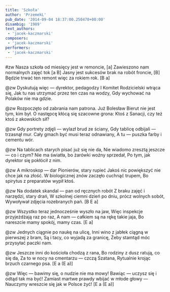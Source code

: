 ```yaml
---
title: 'Szkoła'
author: 'PrzemekL'
pub_date: '2014-09-04 18:37:00.250470+00:00'
disambig: '1989'
text_authors:
 - 'jacek-kaczmarski'
composers:
 - 'jacek-kaczmarski'
performers:
 - 'jacek-kaczmarski'
---
```


#zw
Nasza szkoła od miesięcy jest w remoncie, [a]
Zawieszono nam normalnych zajęć tok [a B]
Jasny jest sukcesów brak na robót froncie, [B]
Będzie trwać ten remont więc za rokiem rok. [B  a]

@zw
Dyskutują więc — dyrektor, pedagodzy
I Komitet Rodzicielski wtrąca się,
Jak tu nas utrzymać przez ten czas na wodzy,
Gdy wychować na Polaków nie ma gdzie.

@zw
Rozpoczęto od zabrania nam patrona.
Już Bolesław Bierut nie jest tym, kim był.
O następcę kłócą się szacowne grona:
Ktoś z Sanacji, czy też ktoś z akowskich sił?

@zw
Gdy portrety zdjęli — wylazł brud ze ściany,
Gdy tablicę odbijali — trzasnął mur.
Cały gmach być musi teraz odnawiany,
A tu — puszka farby i cementu wór.

@zw
Na tablicach starych pisać już się nie da,
Nie wiadomo zresztą jeszcze — co i czym?
Nie ma światła, bo żarówki woźny sprzedał,
Po tym, jak dyrektor się pokłócił z nim.

@zw
A mikroskop — dar Pionierów, stary rupieć
Jakoś nic powiększyć nie chce jak na złość.
W biologicznej znów zaczęło cuchnąć trupem,
Bo spirytus z preparatów wypił ktoś.

@zw
Na dodatek skandal — pan od ręcznych robót
Z braku zajęć i narzędzi, stary drań,
W szkolnej ciemni dzień po dniu, prócz wolnych sobót,
Wywoływał zdjęcia rozebranych pań. [B E a]

@zw
Wszystko teraz jednocześnie wyszło na jaw,
Więc inspekcje przyjeżdżają raz po raz,
A nam — całkiem są na rękę takie jaja,
Bo nareszcie mamy spokój, mamy czas. [E a]

@zw
Jednych ciągnie po naukę na ulicę,
Inni wino z jabłek ciągną w pierwszej z bram,
Są i tacy, co wyjadą za granicę,
Żeby stamtąd móc przysyłać paczki nam.

@zw
Jeszcze inni do kościoła chodzą z rana,
Bo rodziny z dusz ratują, co się da,
Za to w nocy na cmentarzu — czczą Szatana,
Rytualnie krojąc brzuch czarnego psa. [E a (E a)]

@zw
Więc — bawimy się, o nudzie nie ma mowy!
Bawiąc — uczysz się i odtąd tak ma być!
Zamiast martwe prawdy wbijać w młode głowy —
Nauczymy wreszcie się jak w Polsce żyć! [E a (E a)]